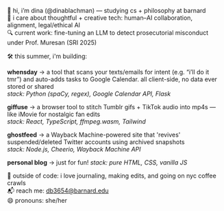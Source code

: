 👋 hi, i’m dina (@dinablachman) — studying cs + philosophy at barnard  
🧠 i care about thoughtful + creative tech: human–AI collaboration, alignment, legal/ethical AI  
🔍 current work: fine-tuning an LLM to detect prosecutorial misconduct under Prof. Muresan (SRI 2025)  

🛠️ this summer, i'm building:

**whensday** → a tool that scans your texts/emails for intent (e.g. “i’ll do it tmr”) and auto-adds tasks to Google Calendar. all client-side, no data ever stored or shared  
_stack: Python (spaCy, regex), Google Calendar API, Flask_

**giffuse** → a browser tool to stitch Tumblr gifs + TikTok audio into mp4s — like iMovie for nostalgic fan edits  
_stack: React, TypeScript, ffmpeg.wasm, Tailwind_

**ghostfeed** → a Wayback Machine-powered site that 'revives' suspended/deleted Twitter accounts using archived snapshots  
_stack: Node.js, Cheerio, Wayback Machine API_

**personal blog** → just for fun!
_stack: pure HTML, CSS, vanilla JS_

🧃 outside of code: i love journaling, making edits, and going on nyc coffee crawls   
📬 reach me: db3654@barnard.edu  
😄 pronouns: she/her  
